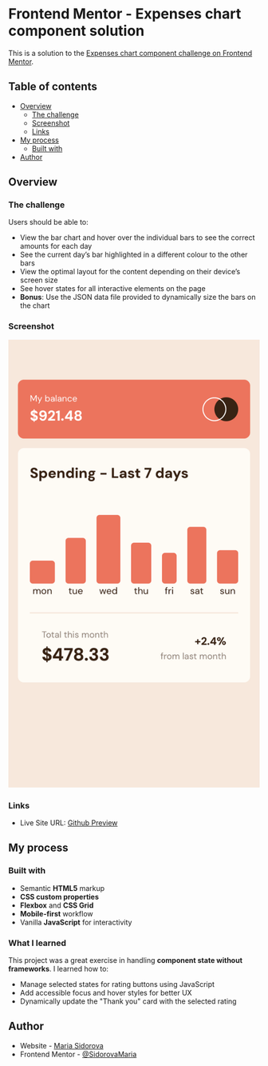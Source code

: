 # Frontend Mentor - Expenses chart component solution

This is a solution to the [Expenses chart component challenge on Frontend Mentor](https://www.frontendmentor.io/challenges/expenses-chart-component-e7yJBUdjwt).

## Table of contents

- [Overview](#overview)
  - [The challenge](#the-challenge)
  - [Screenshot](#screenshot)
  - [Links](#links)
- [My process](#my-process)
  - [Built with](#built-with)
- [Author](#author)

## Overview

### The challenge

Users should be able to:

- View the bar chart and hover over the individual bars to see the correct amounts for each day
- See the current day’s bar highlighted in a different colour to the other bars
- View the optimal layout for the content depending on their device’s screen size
- See hover states for all interactive elements on the page
- **Bonus**: Use the JSON data file provided to dynamically size the bars on the chart

### Screenshot

![](./images/screenshot.png)

### Links

- Live Site URL: [Github Preview](https://htmlpreview.github.io/?https://github.com/SidorovaMaria/FrontEndMentor/blob/presentability/Junior/expenses-chart-component-main/index.html)

## My process

### Built with

- Semantic **HTML5** markup
- **CSS custom properties**
- **Flexbox** and **CSS Grid**
- **Mobile-first** workflow
- Vanilla **JavaScript** for interactivity

### What I learned

This project was a great exercise in handling **component state without frameworks**. I learned how to:

- Manage selected states for rating buttons using JavaScript
- Add accessible focus and hover styles for better UX
- Dynamically update the "Thank you" card with the selected rating

## Author

- Website - [Maria Sidorova](https://portfolio-6dft.vercel.app/)
- Frontend Mentor - [@SidorovaMaria](https://www.frontendmentor.io/profile/SidorovaMaria)

